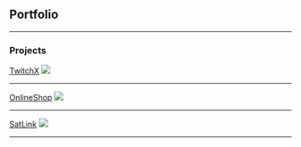 ## Portfolio

---

### Projects

[TwitchX](https://github.com/Ziyang-Wang/TwitchXBackend)
<img src="images/dummy_thumbnail.jpg?raw=true"/>

---
[OnlineShop](https://github.com/Ziyang-Wang/OnlineShop)
<img src="images/dummy_thumbnail.jpg?raw=true"/>

---
[SatLink](https://github.com/Ziyang-Wang/SatLink)
<img src="images/dummy_thumbnail.jpg?raw=true"/>

---
